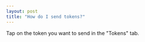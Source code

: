 ```yaml
---
layout: post
title: "How do I send tokens?"
---
```


Tap on the token you want to send in the "Tokens" tab.